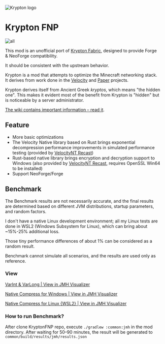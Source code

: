 ![Krypton logo](https://user-images.githubusercontent.com/16436212/102424564-692de280-3fd9-11eb-98a2-ac125cb8e507.png)

# Krypton FNP

![all](https://img.shields.io/badge/environment-any-4caf50?style=flat-square)

This mod is an unofficial port of [Krypton Fabric](https://modrinth.com/mod/krypton), designed to provide Forge &
NeoForge compatibility.

It should be consistent with the upstream behavior.

Krypton is a mod that attempts to optimize the Minecraft networking stack. It derives from work
done in the [Velocity](https://velocitypowered.com/) and [Paper](https://papermc.io) projects.

Krypton derives itself from Ancient Greek _kryptos_, which means "the hidden one". This makes
it evident most of the benefit from Krypton is "hidden" but is noticeable by a server administrator.

[The wiki contains important information &ndash; read it](https://github.com/astei/krypton/wiki).

## Feature
- More basic optimizations
- The Velocity Native library based on Rust brings exponential decompression performance improvements in simulated performance testing (provided by [VelocityNT Recast](https://github.com/404Setup/VelocityNT-Recast))
- Rust-based native library brings encryption and decryption support to Windows (also provided by [VelocityNT Recast](https://github.com/404Setup/VelocityNT-Recast), requires OpenSSL Win64 to be installed)
- Support NeoForge/Forge

## Benchmark

The Benchmark results are not necessarily accurate,
and the final results are determined based on different JVM distributions, startup parameters, and random factors.

I don't have a native Linux development environment; 
all my Linux tests are done in WSL2 (Windows Subsystem for Linux), which can bring about ~15%-25% additional loss.

Those tiny performance differences of about 1% can be considered as a random result.

Benchmark cannot simulate all scenarios, and the results are used only as reference.

### View

[VarInt & VarLong | View in JMH Visualizer](https://jmh.morethan.io/?source=https://raw.githubusercontent.com/404Setup/KryptonFNP/refs/heads/master/results/results.json)

[Native Compress for Windows | View in JMH Visualizer](https://jmh.morethan.io/?source=https://raw.githubusercontent.com/404Setup/KryptonFNP/refs/heads/master/results/native_compress_windows.json)

[Native Compress for Linux {WSL2} | View in JMH Visualizer](https://jmh.morethan.io/?source=https://raw.githubusercontent.com/404Setup/KryptonFNP/refs/heads/master/results/native_compress_linux.json)

### How to run Benchmark?

After clone KryptonFNP repo, execute `./gradlew :common:jmh` in the mod directory.
After waiting for 50–90 minutes, the result will be generated to `common/build/results/jmh/results.json`
